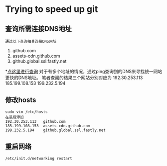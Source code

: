 # Trying to speed up git
## 查询所需连接DNS地址
    通过以下查询相关连接DNS网址
1.    github.com
2.    assets-cdn.github.com
3.    github.global.ssl.fastly.net
 
*[点这里进行查询](https://www.ipaddress.com/)
    对于有多个地址的情况，通过ping查询到的DNS来寻找统一网站更快的DNS地址。
    笔者查阅的结果三个网站分别对应为
    192.30.253.113
    185.199.108.153
    199.232.5.194
## 修改hosts
    sudo vim /etc/hosts
    在最后添加
    192.30.253.113   github.com
    185.199.108.153  assets-cdn.github.com
    199.232.5.194    github.global.ssl.fastly.net
    
## 重启网络
    /etc/init.d/networking restart
